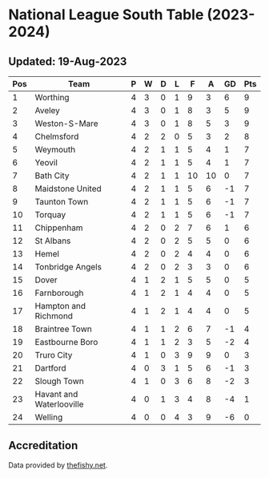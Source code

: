 # National League South Table (2023-2024)
## Updated: 19-Aug-2023

| Pos | Team | P | W | D | L | F | A | GD | Pts |
| --- | --- | --- | --- | --- | --- | --- | --- | --- | --- |
| 1 | Worthing | 4 | 3 | 0 | 1 | 9 | 3 | 6 | 9 |
| 2 | Aveley | 4 | 3 | 0 | 1 | 8 | 3 | 5 | 9 |
| 3 | Weston-S-Mare | 4 | 3 | 0 | 1 | 8 | 5 | 3 | 9 |
| 4 | Chelmsford | 4 | 2 | 2 | 0 | 5 | 3 | 2 | 8 |
| 5 | Weymouth | 4 | 2 | 1 | 1 | 5 | 4 | 1 | 7 |
| 6 | Yeovil | 4 | 2 | 1 | 1 | 5 | 4 | 1 | 7 |
| 7 | Bath City | 4 | 2 | 1 | 1 | 10 | 10 | 0 | 7 |
| 8 | Maidstone United | 4 | 2 | 1 | 1 | 5 | 6 | -1 | 7 |
| 9 | Taunton Town | 4 | 2 | 1 | 1 | 5 | 6 | -1 | 7 |
| 10 | Torquay | 4 | 2 | 1 | 1 | 5 | 6 | -1 | 7 |
| 11 | Chippenham | 4 | 2 | 0 | 2 | 7 | 6 | 1 | 6 |
| 12 | St Albans | 4 | 2 | 0 | 2 | 5 | 5 | 0 | 6 |
| 13 | Hemel | 4 | 2 | 0 | 2 | 4 | 4 | 0 | 6 |
| 14 | Tonbridge Angels | 4 | 2 | 0 | 2 | 3 | 3 | 0 | 6 |
| 15 | Dover | 4 | 1 | 2 | 1 | 5 | 5 | 0 | 5 |
| 16 | Farnborough | 4 | 1 | 2 | 1 | 4 | 4 | 0 | 5 |
| 17 | Hampton and Richmond | 4 | 1 | 2 | 1 | 4 | 4 | 0 | 5 |
| 18 | Braintree Town | 4 | 1 | 1 | 2 | 6 | 7 | -1 | 4 |
| 19 | Eastbourne Boro | 4 | 1 | 1 | 2 | 3 | 5 | -2 | 4 |
| 20 | Truro City | 4 | 1 | 0 | 3 | 9 | 9 | 0 | 3 |
| 21 | Dartford | 4 | 0 | 3 | 1 | 5 | 6 | -1 | 3 |
| 22 | Slough Town | 4 | 1 | 0 | 3 | 6 | 8 | -2 | 3 |
| 23 | Havant and Waterlooville | 4 | 0 | 1 | 3 | 4 | 8 | -4 | 1 |
| 24 | Welling | 4 | 0 | 0 | 4 | 3 | 9 | -6 | 0 |

## Accreditation 

Data provided by [thefishy.net](https://www.thefishy.net/).